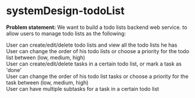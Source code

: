 # systemDesign-todoList
**Problem statement:** 
We want to build a todo lists backend web service. to allow users to manage todo lists as the following:

User can create/edit/delete todo lists and view all the todo lists he has <br>
User can change the order of his todo lists or choose a priority for the todo list between (low, medium, high)<br>
User can create/edit/delete tasks in a certain todo list, or mark a task as 'done'<br>
User can change the order of his todo list tasks or choose a priority for the task between (low, medium, high)<br>
User can have multiple subtasks for a task in a certain todo list<br>
